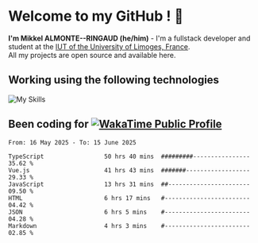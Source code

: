 # Welcome to my GitHub ! 🌃

**I'm Mikkel ALMONTE--RINGAUD (he/him)** - I'm a fullstack developer and student at the [IUT of the University of Limoges, France](https://iut.unilim.fr). \
All my projects are open source and available here.

## Working using the following technologies

![My Skills](https://skillicons.dev/icons?i=solidjs,pnpm,nodejs,ts,js,vercel,netlify,html,css,rust,astro,git,vue,md,electron,figma,github,bash,bun,cloudflare,py,tailwind,nginx,npm,tauri,vite,zig,yarn,windicss,dart,flutter,kotlin&theme=dark)

## Been coding for [![WakaTime Public Profile](https://wakatime.com/badge/user/0839e595-e07a-435c-8d59-ed95f2a3d6dd.svg?style=flat-square)](https://wakatime.com/@0839e595-e07a-435c-8d59-ed95f2a3d6dd)

<!--START_SECTION:waka-->

```plain
From: 16 May 2025 - To: 15 June 2025

TypeScript                 50 hrs 40 mins  #########----------------   35.62 %
Vue.js                     41 hrs 43 mins  #######------------------   29.33 %
JavaScript                 13 hrs 31 mins  ##-----------------------   09.50 %
HTML                       6 hrs 17 mins   #------------------------   04.42 %
JSON                       6 hrs 5 mins    #------------------------   04.28 %
Markdown                   4 hrs 3 mins    #------------------------   02.85 %
```

<!--END_SECTION:waka-->

